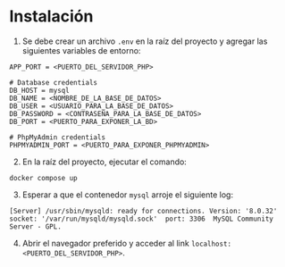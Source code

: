 # Instalación

1. Se debe crear un archivo `.env` en la raíz del proyecto y agregar las siguientes variables de entorno:

```
APP_PORT = <PUERTO_DEL_SERVIDOR_PHP>

# Database credentials
DB_HOST = mysql
DB_NAME = <NOMBRE_DE_LA_BASE_DE_DATOS>
DB_USER = <USUARIO_PARA_LA_BASE_DE_DATOS>
DB_PASSWORD = <CONTRASEÑA_PARA_LA_BASE_DE_DATOS>
DB_PORT = <PUERTO_PARA_EXPONER_LA_BD>

# PhpMyAdmin credentials
PHPMYADMIN_PORT = <PUERTO_PARA_EXPONER_PHPMYADMIN>
```

2. En la raíz del proyecto, ejecutar el comando:

```
docker compose up
```

3. Esperar a que el contenedor `mysql` arroje el siguiente log:

```
[Server] /usr/sbin/mysqld: ready for connections. Version: '8.0.32'  socket: '/var/run/mysqld/mysqld.sock'  port: 3306  MySQL Community Server - GPL.
```

4. Abrir el navegador preferido y acceder al link `localhost:<PUERTO_DEL_SERVIDOR_PHP>`.
